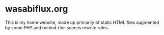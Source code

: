 wasabiflux.org
==============

This is my home website, made up primarily of static HTML files augmented by some PHP and behind-the-scenes rewrite rules.
